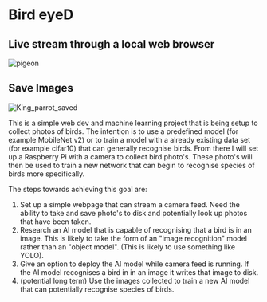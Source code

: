 # Bird eyeD

## Live stream through a local web browser
![pigeon](https://github.com/JackEverson/bird_eyeD/assets/111256162/1a3f9870-0683-409c-a038-9da21bf54f25)

## Save Images
![King_parrot_saved](https://github.com/JackEverson/bird_eyeD/assets/111256162/ce94735e-bd42-492f-b6fb-817e50ac2dba)

This is a simple web dev and machine learning project that is being setup to collect photos of birds. The intention is to use a predefined model (for example MobileNet v2) or to train a model with a already existing data set (for example cifar10) that can generally recognise birds. From there I will set up a Raspberry Pi with a camera to collect bird photo's. These photo's will then be used to train a new network that can begin to recognise species of birds more specifically.

The steps towards achieving this goal are:
1) Set up a simple webpage that can stream a camera feed. Need the ability to take and save photo's to disk and potentially look up photos that have been taken.
2) Research an AI model that is capable of recognising that a bird is in an image. This is likely to take the form of an "image recognition" model rather than an "object model". (This is likely to use something like YOLO).
3) Give an option to deploy the AI model while camera feed is running. If the AI model recognises a bird in in an image it writes that image to disk.
4) (potential long term) Use the images collected to train a new AI model that can potentially recognise species of birds.
